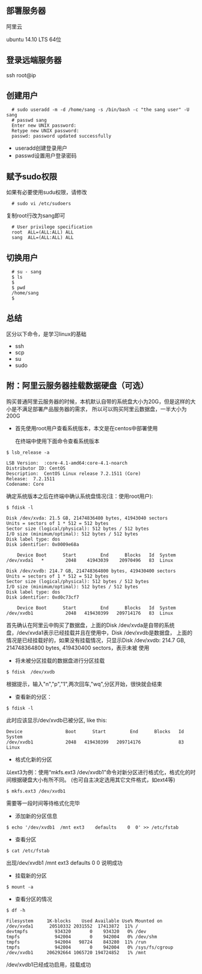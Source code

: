 ## 部署服务器

阿里云

ubuntu 14.10 LTS  64位

## 登录远端服务器

ssh root@ip

## 创建用户

```
  # sudo useradd -m -d /home/sang -s /bin/bash -c "the sang user" -U sang
  # passwd sang
  Enter new UNIX password:
  Retype new UNIX password:
  passwd: password updated successfully
```

- useradd创建登录用户
- passwd设置用户登录密码

## 赋予sudo权限

如果有必要使用sudu权限，请修改

```
  # sudo vi /etc/sudoers
```

复制root行改为sang即可

```
  # User privilege specification
  root	ALL=(ALL:ALL) ALL
  sang	ALL=(ALL:ALL) ALL
```
## 切换用户

```
  # su - sang
  $ ls
  $
  $ pwd
  /home/sang
  $
```

## 总结

区分以下命令，是学习linux的基础

- ssh
- scp
- su
- sudo

## 附：阿里云服务器挂载数据硬盘（可选）

  购买普通阿里云服务器的时候，本机默认自带的系统盘大小为20G，但是这样的大小是不满足部署产品服务器的需求，
  所以可以购买阿里云数据盘，一半大小为200G

- 首先使用root用户查看系统版本，本文是在centos中部署使用

  在终端中使用下面命令查看系统版本

```
$ lsb_release -a

LSB Version:  :core-4.1-amd64:core-4.1-noarch
Distributor ID: CentOS
Description:  CentOS Linux release 7.2.1511 (Core)
Release:  7.2.1511
Codename: Core
```

确定系统版本之后在终端中确认系统盘情况(注：使用root用户):

```
$ fdisk -l

Disk /dev/xvda: 21.5 GB, 21474836480 bytes, 41943040 sectors
Units = sectors of 1 * 512 = 512 bytes
Sector size (logical/physical): 512 bytes / 512 bytes
I/O size (minimum/optimal): 512 bytes / 512 bytes
Disk label type: dos
Disk identifier: 0x0009e68a

    Device Boot      Start         End      Blocks   Id  System
/dev/xvda1   *        2048    41943039    20970496   83  Linux

Disk /dev/xvdb: 214.7 GB, 214748364800 bytes, 419430400 sectors
Units = sectors of 1 * 512 = 512 bytes
Sector size (logical/physical): 512 bytes / 512 bytes
I/O size (minimum/optimal): 512 bytes / 512 bytes
Disk label type: dos
Disk identifier: 0xd0c73cf7

    Device Boot      Start         End      Blocks   Id  System
/dev/xvdb1            2048   419430399   209714176   83  Linux
```

首先确认在阿里云中购买了数据盘，上面的Disk /dev/xvda是自带的系统盘，/dev/xvda1表示已经挂载并且在使用中，Disk /dev/xvdb是数据盘，
上面的情况是已经挂载好的，如果没有挂载情况，只显示Disk /dev/xvdb: 214.7 GB, 214748364800 bytes, 419430400 sectors，表示未被
使用

- 将未被分区挂载的数据盘进行分区挂载

```
$ fdisk  /dev/xvdb
```
根据提示，输入"n","p","1",两次回车,"wq",分区开始，很快就会结束

- 查看新的分区：

```
$ fdisk -l
```
此时应该显示/dev/xvdb已被分区, like this:

```
Device                Boot      Start         End      Blocks   Id  System
/dev/xvdb1            2048   419430399   209714176              83  Linux
```
- 格式化新的分区

以ext3为例：使用“mkfs.ext3 /dev/xvdb1”命令对新分区进行格式化，格式化的时间根据硬盘大小有所不同。
(也可自主决定选用其它文件格式，如ext4等)

```
$ mkfs.ext3 /dev/xvdb1
```
需要等一段时间等待格式化完毕

- 添加新的分区信息

```
$ echo '/dev/xvdb1  /mnt ext3    defaults    0  0' >> /etc/fstab
```
- 查看分区

```
$ cat /etc/fstab
```
出现/dev/xvdb1  /mnt ext3    defaults    0  0 说明成功

- 挂载新的分区

```
$ mount -a
```

- 查看分区的情况

```
$ df -h

Filesystem     1K-blocks    Used Available Use% Mounted on
/dev/xvda1      20510332 2031552  17413872  11% /
devtmpfs          934320       0    934320   0% /dev
tmpfs             942004       0    942004   0% /dev/shm
tmpfs             942004   98724    843280  11% /run
tmpfs             942004       0    942004   0% /sys/fs/cgroup
/dev/xvdb1     206292664 1065720 194724852   1% /mnt
```
/dev/xvdb1已经成功启用，挂载成功

